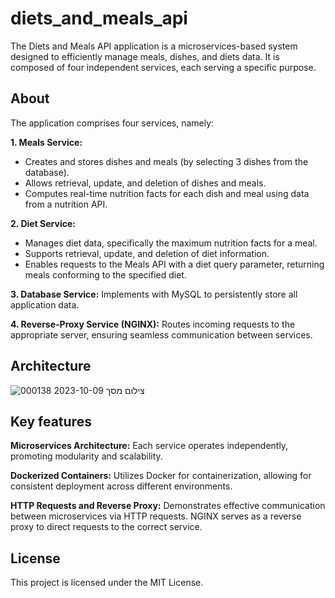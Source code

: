 # diets_and_meals_api

The Diets and Meals API application is a microservices-based system designed to efficiently manage meals, dishes, and diets data. It is composed of four independent services, each serving a specific purpose.

## About

The application comprises four services, namely:

**1. Meals Service:** 
- Creates and stores dishes and meals (by selecting 3 dishes from the database).
- Allows retrieval, update, and deletion of dishes and meals.
- Computes real-time nutrition facts for each dish and meal using data from a nutrition API.

**2. Diet Service:**
- Manages diet data, specifically the maximum nutrition facts for a meal.
- Supports retrieval, update, and deletion of diet information.
- Enables requests to the Meals API with a diet query parameter, returning meals conforming to the specified diet.

**3. Database Service:** 
Implements with MySQL to persistently store all application data.

**4. Reverse-Proxy Service (NGINX):** 
Routes incoming requests to the appropriate server, ensuring seamless communication between services.

## Architecture

![צילום מסך 2023-10-09 000138](https://github.com/DanielBzz/diets_and_meals_api/assets/90978006/5a674cc8-7fe0-46fb-833b-3de82187b975)

## Key features

**Microservices Architecture:** Each service operates independently, promoting modularity and scalability.

**Dockerized Containers:** Utilizes Docker for containerization, allowing for consistent deployment across different environments.

**HTTP Requests and Reverse Proxy:** Demonstrates effective communication between microservices via HTTP requests. NGINX serves as a reverse proxy to direct requests to the correct service.


## License
This project is licensed under the MIT License.
